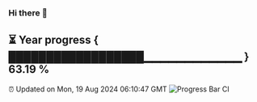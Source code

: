 ### Hi there 👋
⏳ Year progress { ██████████████████▁▁▁▁▁▁▁▁▁▁▁▁ } 63.19 %
---
⏰ Updated on Mon, 19 Aug 2024 06:10:47 GMT
![Progress Bar CI](https://github.com/Moyi321/Moyi321/workflows/Progress%20Bar%20CI/badge.svg)
